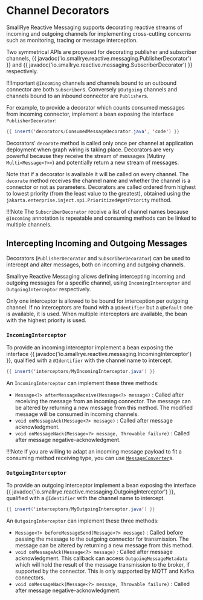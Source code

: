# Channel Decorators

SmallRye Reactive Messaging supports decorating reactive streams
of incoming and outgoing channels for implementing cross-cutting
concerns such as monitoring, tracing or message interception.

Two symmetrical APIs are proposed for decorating publisher and subscriber channels,
{{ javadoc('io.smallrye.reactive.messaging.PublisherDecorator') }}
and {{ javadoc('io.smallrye.reactive.messaging.SubscriberDecorator') }} respectively.

!!!Important
    `@Incoming` channels and channels bound to an outbound connector are both `Subscriber`s.
    Conversely `@Outgoing` channels and channels bound to an inbound connector are `Publisher`s.

For example, to provide a decorator which counts consumed messages from incoming connector,
implement a bean exposing the interface `PublisherDecorator`:

``` java
{{ insert('decorators/ConsumedMessageDecorator.java', 'code') }}
```

Decorators' `decorate` method is called only once per channel at application deployment when graph wiring is taking place.
Decorators are very powerful because they receive the stream of messages (Mutiny `Multi<Message<?>>`)
and potentially return a new stream of messages.

Note that if a decorator is available it will be called on every channel.
The `decorate` method receives the channel name and whether the channel is a connector or not as parameters.
Decorators are called ordered from highest to lowest priority (from the least value to the greatest),
obtained using the `jakarta.enterprise.inject.spi.Prioritized#getPriority` method.

!!!Note
    The `SubscriberDecorator` receive a list of channel names because `@Incoming` annotation is repeatable
    and consuming methods can be linked to multiple channels.

## Intercepting Incoming and Outgoing Messages

Decorators (`PublisherDecorator` and `SubscriberDecorator`) can be used to intercept and alter messages, both on incoming and outgoing channels.

Smallrye Reactive Messaging allows defining intercepting incoming and outgoing messages for a specific channel, using
`IncomingInterceptor` and `OutgoingInterceptor` respectively.

Only one interceptor is allowed to be bound for interception per outgoing channel.
If no interceptors are found with a `@Identifier` but a `@Default` one is available, it is used.
When multiple interceptors are available, the bean with the highest priority is used.

### `IncomingInterceptor`

To provide an incoming interceptor implement a bean exposing the interface {{ javadoc('io.smallrye.reactive.messaging.IncomingInterceptor') }}, qualified with a `@Identifier` with the channel name to intercept.

``` java
{{ insert('interceptors/MyIncomingInterceptor.java') }}
```

An `IncomingInterceptor` can implement these three methods:

- `Message<?> afterMessageReceive(Message<?> message)` : Called after receiving the message from an incoming connector.
  The message can be altered by returning a new message from this method. The modified message will be consumed in incoming channels.
- `void onMessageAck(Message<?> message)` : Called after message acknowledgment.
- `void onMessageNack(Message<?> message, Throwable failure)` : Called after message negative-acknowledgment.

!!!Note
    If you are willing to adapt an incoming message payload to fit a consuming method receiving type,
    you can use [`MessageConverter`](./converters)s.

### `OutgoingInterceptor`

To provide an outgoing interceptor implement a bean exposing the interface {{ javadoc('io.smallrye.reactive.messaging.OutgoingInterceptor') }}, qualified with a `@Identifier` with the channel name to intercept.

``` java
{{ insert('interceptors/MyOutgoingInterceptor.java') }}
```

An `OutgoingInterceptor` can implement these three methods:

- `Message<?> beforeMessageSend(Message<?> message)` : Called before passing the message to the outgoing connector for transmission.
The message can be altered by returning a new message from this method.
- `void onMessageAck(Message<?> message)` : Called after message acknowledgment.
This callback can access `OutgoingMessageMetadata` which will hold the result of the message transmission to the broker, if supported by the connector. This is only supported by MQTT and Kafka connectors.
- `void onMessageNack(Message<?> message, Throwable failure)` : Called after message negative-acknowledgment.
